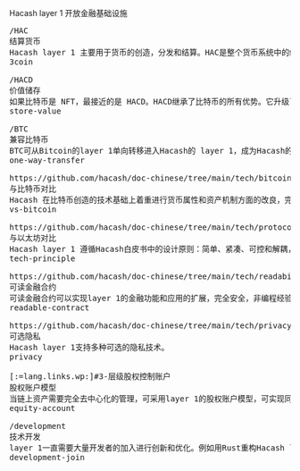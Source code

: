 Hacash layer 1 
开放金融基础设施



<pre class="nav">
/HAC
结算货币
Hacash layer 1 主要用于货币的创造，分发和结算。HAC是整个货币系统中的结算货币，目标是大规模日常支付。
3coin

/HACD
价值储存
如果比特币是 NFT，最接近的是 HACD。HACD继承了比特币的所有优势。它升级了三个核心机制，成为更好的价值储存手段。
store-value

/BTC
兼容比特币
BTC可从Bitcoin的layer 1单向转移进入Hacash的 layer 1，成为Hacash的原生货币。
one-way-transfer

https://github.com/hacash/doc-chinese/tree/main/tech/bitcoin_and_hacash_L1_comparison.md
与比特币对比
Hacash 在比特币创造的技术基础上着重进行货币属性和资产机制方面的改良，完全从底层开始重新开发所有部分，继承了和发扬了比特币的优点，并有所迭代和革新
vs-bitcoin

https://github.com/hacash/doc-chinese/tree/main/tech/protocol_architecture_design_principles.md
与以太坊对比
Hacash layer 1 遵循Hacash白皮书中的设计原则：简单、紧凑、可控和解耦，这是 Hacash 协议层讨论技术建构原则，并与以太坊的初始设计原则进行对比
tech-principle

https://github.com/hacash/doc-chinese/tree/main/tech/readability_contract_introduction.md
可读金融合约
可读金融合约可以实现layer 1的金融功能和应用的扩展，完全安全，非编程经验的人也可完全理解。
readable-contract

https://github.com/hacash/doc-chinese/tree/main/tech/privacy_technology_explanation.md
可选隐私
Hacash layer 1支持多种可选的隐私技术。
privacy

[:=lang.links.wp:]#3-层级股权控制账户
股权账户模型
当链上资产需要完全去中心化的管理，可采用layer 1的股权账户模型，可实现同股不同权等功能。
equity-account

/development
技术开发
layer 1一直需要大量开发者的加入进行创新和优化。例如用Rust重构Hacash layer 1等。
development-join
</pre>

